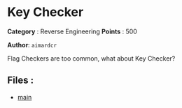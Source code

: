 # Key Checker

**Category** : Reverse Engineering
**Points** : 500

**Author**: `aimardcr`

Flag Checkers are too common, what about Key Checker?


## Files : 
 - [main](./main)


